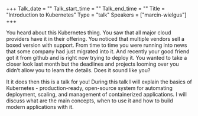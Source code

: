 +++
Talk_date = "" 
Talk_start_time = "" 
Talk_end_time = "" 
Title = "Introduction to Kubernetes" 
Type = "talk" 
Speakers = ["marcin-wielgus"] 
+++


You heard about this Kubernetes thing. You saw that all major cloud providers have it in their offering. You noticed that multiple vendors sell a boxed version with support. From time to time you were running into news that some company had just migrated into it. And recently your good friend got it from github and is right now trying to deploy it. You wanted to take a closer look last month but the deadlines and projects looming over you didn’t allow you to learn the details. Does it sound like you?

It it does then this is a talk for you! During this talk I will explain the basics of Kubernetes - production-ready, open-source system for automating deployment, scaling, and management of containerized applications. I will discuss what are the main concepts, when to use it and how to build modern applications with it.
